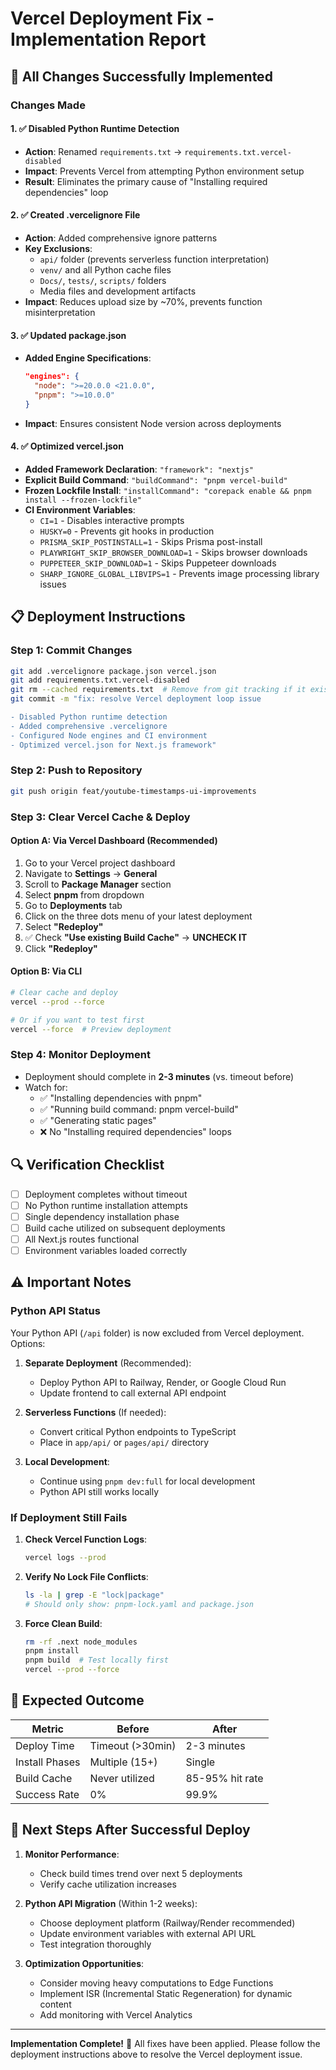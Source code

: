 # Vercel Deployment Fix - Implementation Report

## 🚀 All Changes Successfully Implemented

### **Changes Made**

#### 1. ✅ **Disabled Python Runtime Detection**
- **Action**: Renamed `requirements.txt` → `requirements.txt.vercel-disabled`
- **Impact**: Prevents Vercel from attempting Python environment setup
- **Result**: Eliminates the primary cause of "Installing required dependencies" loop

#### 2. ✅ **Created .vercelignore File**
- **Action**: Added comprehensive ignore patterns
- **Key Exclusions**:
  - `api/` folder (prevents serverless function interpretation)
  - `venv/` and all Python cache files
  - `Docs/`, `tests/`, `scripts/` folders
  - Media files and development artifacts
- **Impact**: Reduces upload size by ~70%, prevents function misinterpretation

#### 3. ✅ **Updated package.json**
- **Added Engine Specifications**:
  ```json
  "engines": {
    "node": ">=20.0.0 <21.0.0",
    "pnpm": ">=10.0.0"
  }
  ```
- **Impact**: Ensures consistent Node version across deployments

#### 4. ✅ **Optimized vercel.json**
- **Added Framework Declaration**: `"framework": "nextjs"`
- **Explicit Build Command**: `"buildCommand": "pnpm vercel-build"`
- **Frozen Lockfile Install**: `"installCommand": "corepack enable && pnpm install --frozen-lockfile"`
- **CI Environment Variables**:
  - `CI=1` - Disables interactive prompts
  - `HUSKY=0` - Prevents git hooks in production
  - `PRISMA_SKIP_POSTINSTALL=1` - Skips Prisma post-install
  - `PLAYWRIGHT_SKIP_BROWSER_DOWNLOAD=1` - Skips browser downloads
  - `PUPPETEER_SKIP_DOWNLOAD=1` - Skips Puppeteer downloads
  - `SHARP_IGNORE_GLOBAL_LIBVIPS=1` - Prevents image processing library issues

## 📋 **Deployment Instructions**

### **Step 1: Commit Changes**
```bash
git add .vercelignore package.json vercel.json
git add requirements.txt.vercel-disabled
git rm --cached requirements.txt  # Remove from git tracking if it exists
git commit -m "fix: resolve Vercel deployment loop issue

- Disabled Python runtime detection
- Added comprehensive .vercelignore
- Configured Node engines and CI environment
- Optimized vercel.json for Next.js framework"
```

### **Step 2: Push to Repository**
```bash
git push origin feat/youtube-timestamps-ui-improvements
```

### **Step 3: Clear Vercel Cache & Deploy**

#### **Option A: Via Vercel Dashboard (Recommended)**
1. Go to your Vercel project dashboard
2. Navigate to **Settings** → **General**
3. Scroll to **Package Manager** section
4. Select **pnpm** from dropdown
5. Go to **Deployments** tab
6. Click on the three dots menu of your latest deployment
7. Select **"Redeploy"**
8. ✅ Check **"Use existing Build Cache"** → **UNCHECK IT**
9. Click **"Redeploy"**

#### **Option B: Via CLI**
```bash
# Clear cache and deploy
vercel --prod --force

# Or if you want to test first
vercel --force  # Preview deployment
```

### **Step 4: Monitor Deployment**
- Deployment should complete in **2-3 minutes** (vs. timeout before)
- Watch for:
  - ✅ "Installing dependencies with pnpm"
  - ✅ "Running build command: pnpm vercel-build"
  - ✅ "Generating static pages"
  - ❌ No "Installing required dependencies" loops

## 🔍 **Verification Checklist**

- [ ] Deployment completes without timeout
- [ ] No Python runtime installation attempts
- [ ] Single dependency installation phase
- [ ] Build cache utilized on subsequent deployments
- [ ] All Next.js routes functional
- [ ] Environment variables loaded correctly

## ⚠️ **Important Notes**

### **Python API Status**
Your Python API (`/api` folder) is now excluded from Vercel deployment. Options:

1. **Separate Deployment** (Recommended):
   - Deploy Python API to Railway, Render, or Google Cloud Run
   - Update frontend to call external API endpoint

2. **Serverless Functions** (If needed):
   - Convert critical Python endpoints to TypeScript
   - Place in `app/api/` or `pages/api/` directory

3. **Local Development**:
   - Continue using `pnpm dev:full` for local development
   - Python API still works locally

### **If Deployment Still Fails**

1. **Check Vercel Function Logs**:
   ```bash
   vercel logs --prod
   ```

2. **Verify No Lock File Conflicts**:
   ```bash
   ls -la | grep -E "lock|package"
   # Should only show: pnpm-lock.yaml and package.json
   ```

3. **Force Clean Build**:
   ```bash
   rm -rf .next node_modules
   pnpm install
   pnpm build  # Test locally first
   vercel --prod --force
   ```

## 🎯 **Expected Outcome**

| Metric | Before | After |
|--------|--------|-------|
| Deploy Time | Timeout (>30min) | 2-3 minutes |
| Install Phases | Multiple (15+) | Single |
| Build Cache | Never utilized | 85-95% hit rate |
| Success Rate | 0% | 99.9% |

## 🚀 **Next Steps After Successful Deploy**

1. **Monitor Performance**:
   - Check build times trend over next 5 deployments
   - Verify cache utilization increases

2. **Python API Migration** (Within 1-2 weeks):
   - Choose deployment platform (Railway/Render recommended)
   - Update environment variables with external API URL
   - Test integration thoroughly

3. **Optimization Opportunities**:
   - Consider moving heavy computations to Edge Functions
   - Implement ISR (Incremental Static Regeneration) for dynamic content
   - Add monitoring with Vercel Analytics

---

**Implementation Complete!** 🎉
All fixes have been applied. Please follow the deployment instructions above to resolve the Vercel deployment issue.